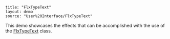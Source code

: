 ```
title: "FlxTypeText"
layout: demo
source: "User%20Interface/FlxTypeText"
```

This demo showcases the effects that can be accomplished with the use of the [FlxTypeText](https://github.com/HaxeFlixel/flixel-addons/blob/master/flixel/addons/text/FlxTypeText.hx) class.